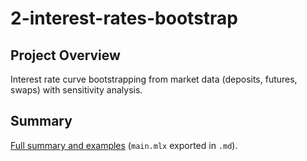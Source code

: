 # 2-interest-rates-bootstrap

## Project Overview

Interest rate curve bootstrapping from market data (deposits, futures, swaps) with sensitivity analysis.

## Summary 

[Full summary and examples](results/summary.md) (`main.mlx` exported in `.md`).

 


